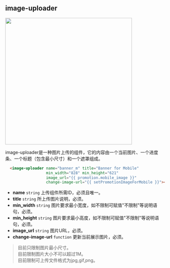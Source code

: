## image-uploader

<img src="http://77fkpo.com5.z0.glb.clouddn.com/8b4d7e9c48a732d4429b53bf6e4b2039.png" width="400"></img>

image-uploader是一种图片上传的组件，它的内容由一个当前图片、一个进度条、一个标题（包含最小尺寸）和一个遮罩组成。

``` html
  <image-uploader name="banner_m" title="Banner for Mobile"
                  min_width="828" min_height="621"
                  image_url="{{ promotion.mobile_image }}"
                  change-image-url="{{ setPromotionImageForMobile }}"></image-uploader>
```

  - **name** `string` 上传组件所需ID，必须且唯一。
  - **title** `string` 所上传图片说明，必须。
  - **min_width** `string` 图片要求最小宽度，如不限制可赋值"不限制"等说明语句，必须。
  - **min_height** `string` 图片要求最小高度，如不限制可赋值"不限制"等说明语句，必须。
  - **image_url** `string` 图片URL，必须。
  - **change-image-url** `function` 更新当前展示图片，必须。

> 目前只限制图片最小尺寸。<br>
> 目前限制图片大小不可以超过1M。<br>
> 目前限制可上传文件格式为jpg,gif,png。
